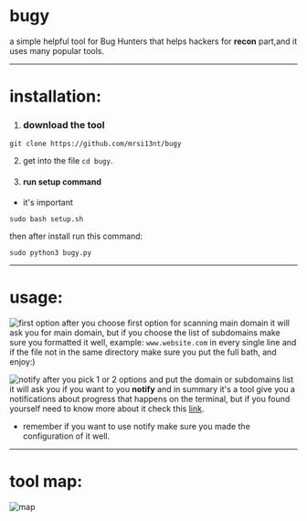 # bugy
a simple helpful tool for Bug Hunters that helps hackers for **recon** part,and it uses many popular tools.

___

# installation:
1. ### download the tool 
```
git clone https://github.com/mrsi13nt/bugy
```
2. get into the file `cd bugy`.

3. #### run setup command 
* it's important 
```shell
sudo bash setup.sh
```
then after install run this command: 
```shell
sudo python3 bugy.py
```
___
# usage:
![first option]()
after you choose first option for scanning main domain it will ask you for main domain, but if you choose the list of subdomains make sure you formatted it well, example: `www.website.com` in every single line and if the file not in the same directory make sure you put the full bath, and enjoy:)

![notify]()
after you pick 1 or 2 options and put the domain or subdomains list it will ask you if you want to you **notify** and in summary it's a tool give you a notifications about progress that happens on the terminal, but if you found yourself need to know more about it check this [link]().

* remember if you want to use notify make sure you made the configuration of it well.

___

# tool map:
![map](https://i.ibb.co/mhQPrmz/IMG-20231113-122123-446.jpg)